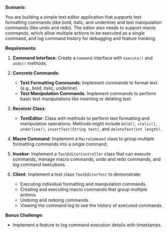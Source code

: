 **Scenario:**

You are building a simple text editor application that supports text formatting commands (like bold, italic, and underline) and text manipulation commands (like undo and redo). The editor also needs to support macro commands, which allow multiple actions to be executed as a single command, and log command history for debugging and feature tracking.

**Requirements:**

1. **Command Interface**: Create a `Command` interface with `execute()` and `undo()` methods.

2. **Concrete Commands**:
    - **Text Formatting Commands**: Implement commands to format text (e.g., bold, italic, underline).
    - **Text Manipulation Commands**: Implement commands to perform basic text manipulations like inserting or deleting text.

3. **Receiver Class**:
    - **TextEditor**: Class with methods to perform text formatting and manipulation operations. Methods might include `bold()`, `italic()`, `underline()`, `insertText(String text)`, and `deleteText(int length)`.

4. **Macro Command**: Implement a `MacroCommand` class to group multiple formatting commands into a single command.

5. **Invoker**: Implement a `TextEditorController` class that can execute commands, manage macro commands, undo and redo commands, and log command executions.

6. **Client**: Implement a test class `TextEditorTest` to demonstrate:
    - Executing individual formatting and manipulation commands.
    - Creating and executing macro commands that group multiple actions.
    - Undoing and redoing commands.
    - Viewing the command log to see the history of executed commands.

**Bonus Challenge:**
- Implement a feature to log command execution details with timestamps.
